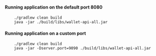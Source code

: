 #### Running application on the default port 8080
```shell script
    ./gradlew clean build
    java -jar ./build/libs/wallet-api-all.jar
```
#### Running application on a custom port
```shell script
    ./gradlew clean build
    java -jar -Dserver.port=9090 ./build/libs/wallet-api-all.jar
```
